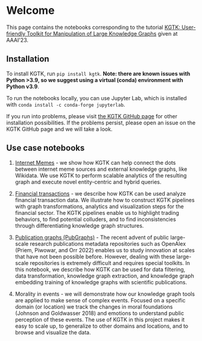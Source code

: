 # Welcome

This page contains the notebooks corresponding to the tutorial [KGTK: User-friendly Toolkit for Manipulation of Large Knowledge Graphs](https://usc-isi-i2.github.io/kgtk-tutorial-aaai-2023) given at AAAI'23.

## Installation

To install KGTK, run `pip install kgtk`. **Note: there are known issues with Python >3.9, so we suggest using a virtual (conda) environment with Python v3.9**.

To run the notebooks locally, you can use Jupyter Lab, which is installed with `conda install -c conda-forge jupyterlab`.

If you run into problems, please visit [the KGTK GitHub page](https://github.com/usc-isi-i2/kgtk) for other installation possibilities. If the problems persist, please open an issue on the KGTK GitHub page and we will take a look.

## Use case notebooks

1. [Internet Memes](https://github.com/usc-isi-i2/kgtk-aaai2023/blob/main/04-InternetMemes.ipynb) - we show how KGTK can help connect the dots between internet meme sources and external knowledge graphs, like Wikidata. We use KGTK to perform scalable analytics of the resulting graph and execute novel entity-centric and hybrid queries.

2. [Financial transactions](https://github.com/usc-isi-i2/kgtk-aaai2023/blob/main/02-FinancialTransactions.ipynb) - we describe how KGTK can be used analyze financial transaction data. We illustrate how to construct KGTK pipelines with graph transformations, analytics and visualization steps for the financial sector. The KGTK pipelines enable us to highlight trading behaviors, to find potential colluders, and to find inconsistencies through differentiating knowledge graph structures.

3. [Publication graphs (PubGraphs)](https://github.com/usc-isi-i2/kgtk-aaai2023/blob/main/01-PubGraph.ipynb) - The recent advent of public large-scale research publications metadata repositories such as OpenAlex (Priem, Piwowar, and Orr 2022) enables us to study innovation at scales that have not been possible before. However, dealing with these large-scale repositories is extremely difficult and requires special toolkits. In this notebook, we describe how KGTK can be used for data filtering, data transformation, knowledge graph extraction, and knowledge graph embedding training of knowledge graphs with scientific publications.

4. Morality in events - we will demonstrate how our knowledge graph tools are applied to make sense of complex events. Focused on a specific domain (or location) we track the changes in moral foundations (Johnson and Goldwasser 2018) and emotions to understand public perception of these events. The use of KGTK in this project makes it easy to scale up, to generalize to other domains and locations, and to browse and visualize the data.
